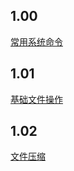## 1.00
[常用系统命令](https://github.com/huotuichaodan/Linux/blob/master/%E5%B8%B8%E7%94%A8%E7%B3%BB%E7%BB%9F%E5%91%BD%E4%BB%A4)

## 1.01
[基础文件操作](https://github.com/huotuichaodan/Linux/blob/master/%E6%96%87%E4%BB%B6%E5%9F%BA%E7%A1%80%E6%93%8D%E4%BD%9C)

## 1.02
[文件压缩](https://github.com/huotuichaodan/Linux/blob/master/%E6%96%87%E4%BB%B6%E5%8E%8B%E7%BC%A9)
